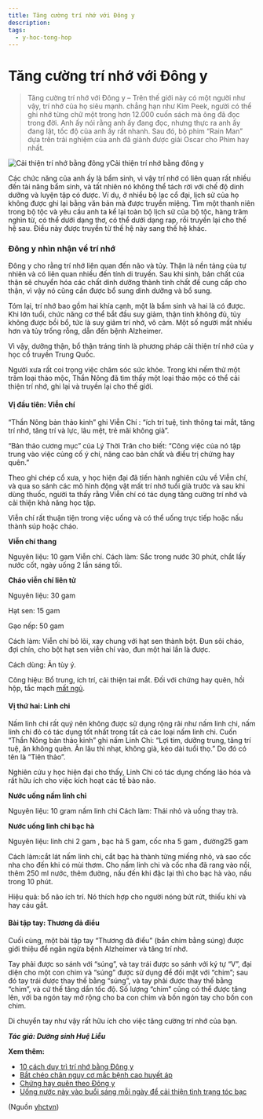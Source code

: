 ```yaml
---
title: Tăng cường trí nhớ với Đông y
description: 
tags:
  - y-hoc-tong-hop
---
```


# Tăng cường trí nhớ với Đông y 

> Tăng cường trí nhớ với Đông y – Trên thế giới này có một người như vậy, trí nhớ của họ siêu mạnh. chẳng hạn như Kim Peek, người có thể ghi nhớ từng chữ một trong hơn 12.000 cuốn sách mà ông đã đọc trong đời. Anh ấy nói rằng anh ấy đang đọc, nhưng thực ra anh ấy đang lật, tốc độ của anh ấy rất nhanh. Sau đó, bộ phim “Rain Man” dựa trên trải nghiệm của anh đã giành được giải Oscar cho Phim hay nhất.


![Cải thiện trí nhớ bằng đông y](/imgs/yhctvn/Cai-thien-tri-nho-bang-dong-y.jpg)Cải thiện trí nhớ bằng đông y


Các chức năng của anh ấy là bẩm sinh, vì vậy trí nhớ có liên quan rất nhiều đến tài năng bẩm sinh, và tất nhiên nó không thể tách rời với chế độ dinh dưỡng và luyện tập có được. Ví dụ, ở nhiều bộ lạc cổ đại, lịch sử của họ không được ghi lại bằng văn bản mà được truyền miệng. Tìm một thanh niên trong bộ tộc và yêu cầu anh ta kể lại toàn bộ lịch sử của bộ tộc, hàng trăm nghìn từ, có thể dưới dạng thơ, có thể dưới dạng rap, rồi truyền lại cho thế hệ sau. Điều này được truyền từ thế hệ này sang thế hệ khác.


### Đông y nhìn nhận về trí nhớ


Đông y cho rằng trí nhớ liên quan đến não và tủy. Thận là nền tảng của tự nhiên và có liên quan nhiều đến tính di truyền. Sau khi sinh, bản chất của thận sẽ chuyển hóa các chất dinh dưỡng thành tinh chất để cung cấp cho thận, vì vậy nó cũng cần được bổ sung dinh dưỡng và bổ sung.


Tóm lại, trí nhớ bao gồm hai khía cạnh, một là bẩm sinh và hai là có được. Khi lớn tuổi, chức năng cơ thể bắt đầu suy giảm, thận tinh không đủ, tủy không được bồi bổ, tức là suy giảm trí nhớ, vô cảm. Một số người mất nhiều hơn và tủy trống rỗng, dẫn đến bệnh Alzheimer.


Vì vậy, dưỡng thận, bổ thận tráng tinh là phương pháp cải thiện trí nhớ của y học cổ truyền Trung Quốc.  

Người xưa rất coi trọng việc chăm sóc sức khỏe. Trong khi nếm thử một trăm loại thảo mộc, Thần Nông đã tìm thấy một loại thảo mộc có thể cải thiện trí nhớ, ghi lại và truyền lại cho thế giới.


#### Vị đầu tiên: Viễn chí


“Thần Nông bản thảo kinh” ghi Viễn Chí : “ích trí tuệ, tinh thông tai mắt, tăng trí nhớ, tăng trí và lực, lâu mệt, trẻ mãi không già”.


“Bản thảo cương mục” của Lý Thời Trân cho biết: “Công việc của nó tập trung vào việc củng cố ý chí, nâng cao bản chất và điều trị chứng hay quên.”





Theo ghi chép cổ xưa, y học hiện đại đã tiến hành nghiên cứu về Viễn chí, và qua so sánh các mô hình động vật mất trí nhớ tuổi già trước và sau khi dùng thuốc, người ta thấy rằng Viễn chí có tác dụng tăng cường trí nhớ và cải thiện khả năng học tập.


Viễn chí rất thuận tiện trong việc uống và có thể uống trực tiếp hoặc nấu thành súp hoặc cháo.


**Viễn chí thang**


Nguyên liệu: 10 gam Viễn chí. Cách làm: Sắc trong nước 30 phút, chắt lấy nước cốt, ngày uống 2 lần sáng tối.


**Cháo viễn chí liên tử**


Nguyên liệu: 30 gam  

Hạt sen: 15 gam  

Gạo nếp: 50 gam


Cách làm: Viễn chí bỏ lõi, xay chung với hạt sen thành bột. Đun sôi cháo, đợi chín, cho bột hạt sen viễn chí vào, đun một hai lần là được.


Cách dùng: Ăn tùy ý.


Công hiệu: Bổ trung, ích trí, cải thiện tai mắt. Đối với chứng hay quên, hồi hộp, tắc mạch [mất ngủ](/yhctvn/chung-mat-ngu-theo-dong-y/).


#### Vị thứ hai: Linh chi


Nấm linh chi rất quý nên không được sử dụng rộng rãi như nấm linh chi, nấm linh chi đỏ có tác dụng tốt nhất trong tất cả các loại nấm linh chi. Cuốn “Thần Nông bản thảo kinh” ghi nấm Linh Chi: “Lợi tim, dưỡng trung, tăng trí tuệ, ăn không quên. Ăn lâu thì nhạt, không già, kéo dài tuổi thọ.” Do đó có tên là “Tiên thảo”.  

Nghiên cứu y học hiện đại cho thấy, Linh Chi có tác dụng chống lão hóa và rất hữu ích cho việc kích hoạt các tế bào não.


**Nước uống nấm linh chi**


Nguyên liệu: 10 gram nấm linh chi Cách làm: Thái nhỏ và uống thay trà.


**Nước uống linh chi bạc hà**


Nguyên liệu: linh chi 2 gam , bạc hà 5 gam, cốc nha 5 gam , đường25 gam  

Cách làm:cắt lát nấm linh chi, cắt bạc hà thành từng miếng nhỏ, và sao cốc nha cho đến khi có mùi thơm. Cho nấm linh chi và cốc nha đã rang vào nồi, thêm 250 ml nước, thêm đường, nấu đến khi đặc lại thì cho bạc hà vào, nấu trong 10 phút.


Hiệu quả: bổ não ích trí. Nó thích hợp cho người nóng bứt rứt, thiếu khí và hay cáu gắt.


#### Bài tập tay: Thương đả điểu


Cuối cùng, một bài tập tay “Thương đả điểu” (bắn chim bằng súng) được giới thiệu để ngăn ngừa bệnh Alzheimer và tăng trí nhớ.


Tay phải được so sánh với “súng”, và tay trái được so sánh với ký tự “V”, đại diện cho một con chim và “súng” được sử dụng để đối mặt với “chim”; sau đó tay trái được thay thế bằng “súng”, và tay phải được thay thế bằng “chim”, và cứ thế tăng dần tốc độ. Số lượng “chim” cũng có thể được tăng lên, với ba ngón tay mở rộng cho ba con chim và bốn ngón tay cho bốn con chim.


Di chuyển tay như vậy rất hữu ích cho việc tăng cường trí nhớ của bạn.


***Tác giả: Dưỡng sinh Huệ Liễu***


**Xem thêm:**


* [10 cách duy trì trí nhớ bằng Đông y](/yhctvn/10-cach-duy-tri-tri-nho-bang-dong-y/)
* [Bắt chéo chân nguy cơ mắc bệnh cao huyết áp](/yhctvn/bat-cheo-chan-nguy-co-mac-benh-cao-huyet-ap/)
* [Chứng hay quên theo Đông y](/yhctvn/chung-hay-quen-theo-dong-y/)
* [Uống nước này vào buổi sáng mỗi ngày để cải thiện tình trạng tóc bạc](/yhctvn/uong-nuoc-nay-vao-buoi-sang-moi-ngay-de-cai-thien-tinh-trang-toc-bac/)

(Nguồn <a href="https://yhctvn.com/tang-cuong-tri-nho-voi-dong-y/" target="_blank">yhctvn</a>)
